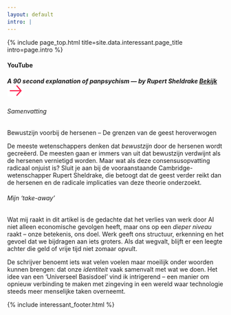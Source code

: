 ```yaml
---
layout: default
intro: |
---
```


{% include page_top.html 
   title=site.data.interessant.page_title 
   intro=page.intro 
%}

<div class="custom-section interessant">

<h4>YouTube</h4>

<h5>
  A 90 second explanation of panpsychism — by Rupert Sheldrake
  <a href="https://youtube.com/shorts/bKA4ezv7pM4?si=EQ054IjazBsBD4Ki" class="lees" target="_blank" rel="noopener">
    Bekijk <img src="/assets/images/global/arrow.svg" alt="" class="arrow">
  </a>
</h5>

<h6>Samenvatting</h6>

<p>Bewustzijn voorbij de hersenen – De grenzen van de geest heroverwogen</p>
<p>De meeste wetenschappers denken dat <em>bewustzijn</em> door de hersenen wordt gecreëerd. De meesten gaan er immers van uit dat bewustzijn verdwijnt als de hersenen vernietigd worden. Maar wat als deze consensusopvatting radicaal onjuist is? Sluit je aan bij de vooraanstaande Cambridge-wetenschapper Rupert Sheldrake, die betoogt dat de geest verder reikt dan de hersenen en de radicale implicaties van deze theorie onderzoekt.
</p>

<h6>Mijn ‘take-away’</h6>
<p>Wat mij raakt in dit artikel is de gedachte dat het verlies van werk door AI niet alleen economische gevolgen heeft, maar ons op een <em>dieper niveau</em> raakt – onze betekenis, ons doel. Werk geeft ons structuur, erkenning en het gevoel dat we bijdragen aan iets groters. Als dat wegvalt, blijft er een leegte achter die geld of vrije tijd niet zomaar opvult.</p>
<p>De schrijver benoemt iets wat velen voelen maar moeilijk onder woorden kunnen brengen: dat onze <em>identiteit</em> vaak samenvalt met wat we doen. Het idee van een ‘Universeel Basisdoel’ vind ik intrigerend – een manier om opnieuw verbinding te maken met zingeving in een wereld waar technologie steeds meer menselijke taken overneemt.</p>

{% include interessant_footer.html %}
  
</div>

